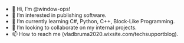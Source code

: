 - 👋 Hi, I’m @window-ops!
- 👀 I’m interested in publishing software.
- 🌱 I’m currently learning C#, Python, C++, Block-Like Programming.
- 💞️ I’m looking to collaborate on my internal projects.
- 📫 How to reach me (vladbruma2020.wixsite.com/techsupportblog).
